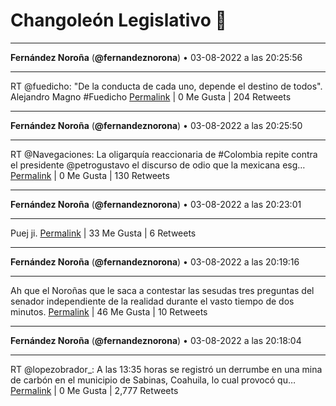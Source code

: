 # Changoleón Legislativo 🙈
*****
**Fernández Noroña** (**@fernandeznorona**) • 03-08-2022 a las 20:25:56
*****
RT @fuedicho: "De la conducta de cada uno, depende el destino de todos".
Alejandro Magno
\#Fuedicho
[Permalink](https://twitter.com/fernandeznorona/status/1555047361042272259) | 0 Me Gusta | 204 Retweets
*****
**Fernández Noroña** (**@fernandeznorona**) • 03-08-2022 a las 20:25:50
*****
RT @Navegaciones: La oligarquía reaccionaria de #Colombia repite contra el presidente @petrogustavo el discurso de odio que la mexicana esg…
[Permalink](https://twitter.com/fernandeznorona/status/1555047334840455168) | 0 Me Gusta | 130 Retweets
*****
**Fernández Noroña** (**@fernandeznorona**) • 03-08-2022 a las 20:23:01
*****
Puej ji.
[Permalink](https://twitter.com/fernandeznorona/status/1555046625512263680) | 33 Me Gusta | 6 Retweets
*****
**Fernández Noroña** (**@fernandeznorona**) • 03-08-2022 a las 20:19:16
*****
Ah que el Noroñas que le saca a contestar las sesudas tres preguntas del senador independiente de la realidad durante el vasto tiempo de dos minutos.
[Permalink](https://twitter.com/fernandeznorona/status/1555045681651339265) | 46 Me Gusta | 10 Retweets
*****
**Fernández Noroña** (**@fernandeznorona**) • 03-08-2022 a las 20:18:04
*****
RT @lopezobrador_: A las 13:35 horas se registró un derrumbe en una mina de carbón en el municipio de Sabinas, Coahuila, lo cual provocó qu…
[Permalink](https://twitter.com/fernandeznorona/status/1555045380106047488) | 0 Me Gusta | 2,777 Retweets
